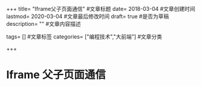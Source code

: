 +++
title= "Iframe父子页面通信" #文章标题
date= 2018-03-04 #文章创建时间
lastmod= 2020-03-04 #文章最后修改时间
draft= true #是否为草稿
description= "" #文章内容描述

tags= [] #文章标签
categories= ["编程技术","大前端"] #文章分类

+++

# Iframe 父子页面通信

